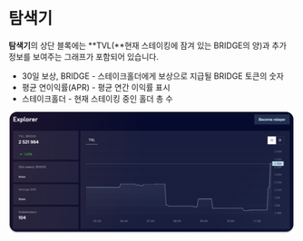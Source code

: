 # 탐색기

**탐색기**의 상단 블록에는 **TVL(**현재 스테이킹에 잠겨 있는 BRIDGE의 양)과 추가 정보를 보여주는 그래프가 포함되어 있습니다.

* 30일 보상, BRIDGE - 스테이크홀더에게 보상으로 지급될 BRIDGE 토큰의 숫자
* 평균 연이익률(APR) - 평균 연간 이익률 표시
* 스테이크홀더 - 현재 스테이킹 중인 홀더 총 수&#x20;

![](<../../../.gitbook/assets/image (7).png>)
